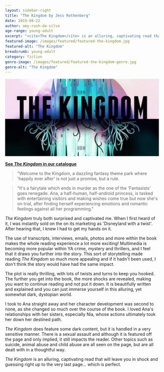 ```yaml
---
layout: sidebar-right
title: "The Kingdom by Jess Rothenberg"
date: 2019-08-22
author: amy-rush-da-silva
age-range: young-adult
excerpt: "<cite>The Kingdom</cite> is an alluring, captivating read that will leave you in shock and guessing right up to the very last page."
featured-image: /images/featured/featured-the-kingdom.jpg
featured-alt: "The Kingdom"
breadcrumb: young-adult
category: fiction
genre-image: /images/featured/featured-the-kingdom-genre.jpg
genre-alt: "The Kingdom"
---
```


![The Kingdom](/images/featured/featured-the-kingdom.jpg)

**[See <cite>The Kingdom</cite> in our catalogue](https://suffolk.spydus.co.uk/cgi-bin/spydus.exe/ENQ/OPAC/BIBENQ?BRN=2584774)**

> "Welcome to the Kingdom, a dazzling fantasy theme park where 'happily ever after' is not just a promise, but a rule.

> "It's a fairytale which ends in murder as the one of the 'Fantasists' goes renegade. Ana, a half-human, half-android princess, is tasked with entertaining visitors and making wishes come true but now she's on trial, after finding herself experiencing emotions and romantic feelings against all her programming."

<cite>The Kingdom</cite> truly both surprised and captivated me. When I first heard of it, I was instantly sold on the on its marketing as 'Disneyland with a twist'. After hearing that, I knew I had to get my hands on it.

The use of transcripts, interviews, emails, photos and more within the book makes the whole reading experience a lot more exciting! Multimedia is becoming more popular within YA crime, mystery and thrillers, and I feel that it draws you further into the story. This sort of storytelling made reading <cite>The Kingdom</cite> so much more appealing and if it hadn't been used, I don't think the story would have had the same impact.

The plot is really thrilling, with lots of twists and turns to keep you hooked. The further you get into the book, the more shocks are revealed, making you want to continue reading and not put it down. It is beautifully written and explained and you can just immerse yourself in this alluring, yet somewhat dark, dystopian world.

I took to Ana straight away and her character development was second to none, as she changed so much over the course of the book. I loved Ana's relationships with her sisters, especially Nia, whose actions ultimately took her down her destined path.

<cite>The Kingdom</cite> does feature some dark content, but it is handled in a very sensitive manner. There is a sexual assault and although it is featured off the page and only implied, it still impacts the reader. Other topics such as suicide, animal abuse and child abuse are all seen on the page, but are all dealt with in a thoughtful way.

<cite>The Kingdom</cite> is an alluring, captivating read that will leave you in shock and guessing right up to the very last page... which is perfect.
